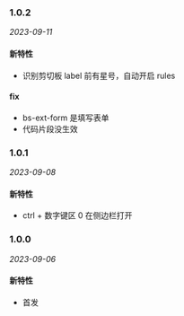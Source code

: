 ### 1.0.2

_2023-09-11_

#### 新特性

- 识别剪切板 label 前有星号，自动开启 rules

#### fix

- bs-ext-form 是填写表单
- 代码片段没生效

### 1.0.1

_2023-09-08_

#### 新特性

- ctrl + 数字键区 0 在侧边栏打开

### 1.0.0

_2023-09-06_

#### 新特性

- 首发
